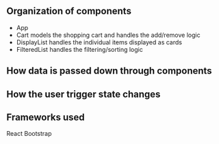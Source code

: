 ## Organization of components
- App
- Cart models the shopping cart and handles the add/remove logic 
- DisplayList handles the individual items displayed as cards
- FilteredList handles the filtering/sorting logic

## How data is passed down through components

## How the user trigger state changes


## Frameworks used

React Bootstrap


